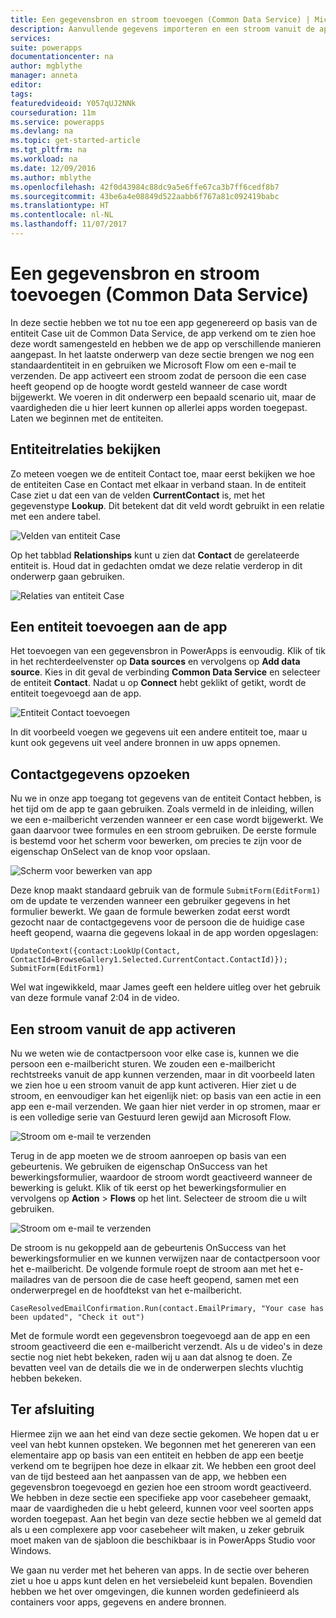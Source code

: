 ```yaml
---
title: Een gegevensbron en stroom toevoegen (Common Data Service) | Microsoft Docs
description: Aanvullende gegevens importeren en een stroom vanuit de app activeren
services: 
suite: powerapps
documentationcenter: na
author: mgblythe
manager: anneta
editor: 
tags: 
featuredvideoid: Y057qUJ2NNk
courseduration: 11m
ms.service: powerapps
ms.devlang: na
ms.topic: get-started-article
ms.tgt_pltfrm: na
ms.workload: na
ms.date: 12/09/2016
ms.author: mblythe
ms.openlocfilehash: 42f0d43984c88dc9a5e6ffe67ca3b7ff6cedf8b7
ms.sourcegitcommit: 43be6a4e08849d522aabb6f767a81c092419babc
ms.translationtype: HT
ms.contentlocale: nl-NL
ms.lasthandoff: 11/07/2017
---
```

# <a name="add-a-data-source-and-flow-common-data-service"></a>Een gegevensbron en stroom toevoegen (Common Data Service)
In deze sectie hebben we tot nu toe een app gegenereerd op basis van de entiteit Case uit de Common Data Service, de app verkend om te zien hoe deze wordt samengesteld en hebben we de app op verschillende manieren aangepast. In het laatste onderwerp van deze sectie brengen we nog een standaardentiteit in en gebruiken we Microsoft Flow om een e-mail te verzenden. De app activeert een stroom zodat de persoon die een case heeft geopend op de hoogte wordt gesteld wanneer de case wordt bijgewerkt. We voeren in dit onderwerp een bepaald scenario uit, maar de vaardigheden die u hier leert kunnen op allerlei apps worden toegepast. Laten we beginnen met de entiteiten.

## <a name="review-entity-relationships"></a>Entiteitrelaties bekijken
Zo meteen voegen we de entiteit Contact toe, maar eerst bekijken we hoe de entiteiten Case en Contact met elkaar in verband staan. In de entiteit Case ziet u dat een van de velden **CurrentContact** is, met het gegevenstype **Lookup**. Dit betekent dat dit veld wordt gebruikt in een relatie met een andere tabel.

![Velden van entiteit Case](./media/learning-case-app-add-source/case-fields.png)

Op het tabblad **Relationships** kunt u zien dat **Contact** de gerelateerde entiteit is. Houd dat in gedachten omdat we deze relatie verderop in dit onderwerp gaan gebruiken.

![Relaties van entiteit Case](./media/learning-case-app-add-source/case-relationships.png)

## <a name="add-an-entity-to-the-app"></a>Een entiteit toevoegen aan de app
Het toevoegen van een gegevensbron in PowerApps is eenvoudig. Klik of tik in het rechterdeelvenster op **Data sources** en vervolgens op **Add data source**. Kies in dit geval de verbinding **Common Data Service** en selecteer de entiteit **Contact**. Nadat u op **Connect** hebt geklikt of getikt, wordt de entiteit toegevoegd aan de app. 

![Entiteit Contact toevoegen](./media/learning-case-app-add-source/contact-entity.png)

In dit voorbeeld voegen we gegevens uit een andere entiteit toe, maar u kunt ook gegevens uit veel andere bronnen in uw apps opnemen. 

## <a name="look-up-contact-information"></a>Contactgegevens opzoeken
Nu we in onze app toegang tot gegevens van de entiteit Contact hebben, is het tijd om de app te gaan gebruiken. Zoals vermeld in de inleiding, willen we een e-mailbericht verzenden wanneer er een case wordt bijgewerkt. We gaan daarvoor twee formules en een stroom gebruiken. De eerste formule is bestemd voor het scherm voor bewerken, om precies te zijn voor de eigenschap OnSelect van de knop voor opslaan.

![Scherm voor bewerken van app](./media/learning-case-app-add-source/edit-screen.png)

Deze knop maakt standaard gebruik van de formule `SubmitForm(EditForm1)` om de update te verzenden wanneer een gebruiker gegevens in het formulier bewerkt. We gaan de formule bewerken zodat eerst wordt gezocht naar de contactgegevens voor de persoon die de huidige case heeft geopend, waarna die gegevens lokaal in de app worden opgeslagen: 

```UpdateContext({contact:LookUp(Contact, ContactId=BrowseGallery1.Selected.CurrentContact.ContactId)}); SubmitForm(EditForm1)```

Wel wat ingewikkeld, maar James geeft een heldere uitleg over het gebruik van deze formule vanaf 2:04 in de video.

## <a name="trigger-a-flow-from-the-app"></a>Een stroom vanuit de app activeren
Nu we weten wie de contactpersoon voor elke case is, kunnen we die persoon een e-mailbericht sturen. We zouden een e-mailbericht rechtstreeks vanuit de app kunnen verzenden, maar in dit voorbeeld laten we zien hoe u een stroom vanuit de app kunt activeren. Hier ziet u de stroom, en eenvoudiger kan het eigenlijk niet: op basis van een actie in een app een e-mail verzenden. We gaan hier niet verder in op stromen, maar er is een volledige serie van Gestuurd leren gewijd aan Microsoft Flow. 

![Stroom om e-mail te verzenden](./media/learning-case-app-add-source/email-flow.png)

Terug in de app moeten we de stroom aanroepen op basis van een gebeurtenis. We gebruiken de eigenschap OnSuccess van het bewerkingsformulier, waardoor de stroom wordt geactiveerd wanneer de bewerking is gelukt. Klik of tik eerst op het bewerkingsformulier en vervolgens op **Action** > **Flows** op het lint. Selecteer de stroom die u wilt gebruiken. 

![Stroom om e-mail te verzenden](./media/learning-case-app-add-source/add-flow-action.png)

De stroom is nu gekoppeld aan de gebeurtenis OnSuccess van het bewerkingsformulier en we kunnen verwijzen naar de contactpersoon voor het e-mailbericht. De volgende formule roept de stroom aan met het e-mailadres van de persoon die de case heeft geopend, samen met een onderwerpregel en de hoofdtekst van het e-mailbericht. 

```CaseResolvedEmailConfirmation.Run(contact.EmailPrimary, "Your case has been updated", "Check it out")```

Met de formule wordt een gegevensbron toegevoegd aan de app en een stroom geactiveerd die een e-mailbericht verzendt. Als u de video's in deze sectie nog niet hebt bekeken, raden wij u aan dat alsnog te doen. Ze bevatten veel van de details die we in de onderwerpen slechts vluchtig hebben bekeken.

## <a name="wrapping-it-all-up"></a>Ter afsluiting
Hiermee zijn we aan het eind van deze sectie gekomen. We hopen dat u er veel van hebt kunnen opsteken. We begonnen met het genereren van een elementaire app op basis van een entiteit en hebben de app een beetje verkend om te begrijpen hoe deze in elkaar zit. We hebben een groot deel van de tijd besteed aan het aanpassen van de app, we hebben een gegevensbron toegevoegd en gezien hoe een stroom wordt geactiveerd. We hebben in deze sectie een specifieke app voor casebeheer gemaakt, maar de vaardigheden die u hebt geleerd, kunnen voor veel soorten apps worden toegepast. Aan het begin van deze sectie hebben we al gemeld dat als u een complexere app voor casebeheer wilt maken, u zeker gebruik moet maken van de sjabloon die beschikbaar is in PowerApps Studio voor Windows. 

We gaan nu verder met het beheren van apps. In de sectie over beheren ziet u hoe u apps kunt delen en het versiebeleid kunt bepalen. Bovendien hebben we het over omgevingen, die kunnen worden gedefinieerd als containers voor apps, gegevens en andere bronnen. 

